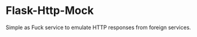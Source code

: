 Flask-Http-Mock
===============

Simple as Fuck service to emulate HTTP responses from foreign services.
